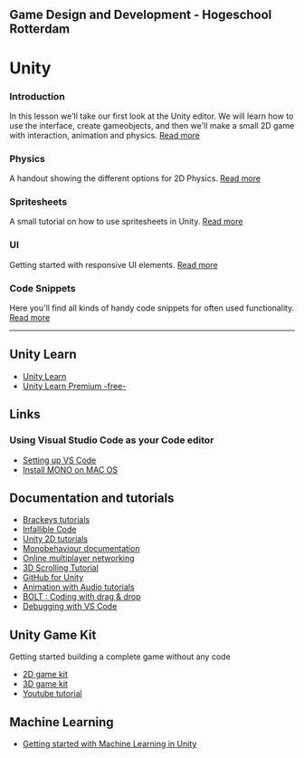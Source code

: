 ## Game Design and Development - Hogeschool Rotterdam

# Unity

### Introduction
In this lesson we'll take our first look at the Unity editor. We will learn how to use the interface, create gameobjects, and then we'll make a small 2D game with interaction, animation and physics.
[Read more](introduction.md)

### Physics
A handout showing the different options for 2D Physics.
[Read more](physics.md)

### Spritesheets
A small tutorial on how to use spritesheets in Unity.
[Read more](spritesheets.md)

### UI
Getting started with responsive UI elements.
[Read more](canvas.md)

### Code Snippets
Here you'll find all kinds of handy code snippets for often used functionality.
[Read more](snippets.md)

---

## Unity Learn

- [Unity Learn](https://learn.unity.com)
- [Unity Learn Premium -free-](https://unity.com/products/learn-premium)

## Links

### Using Visual Studio Code as your Code editor

- [Setting up VS Code](https://code.visualstudio.com/docs/other/unity)
- [Install MONO on MAC OS](https://www.mono-project.com/download/stable/)

## Documentation and tutorials

- [Brackeys tutorials](https://www.youtube.com/c/Brackeys)
- [Infallible Code](https://www.youtube.com/c/InfallibleCode)
- [Unity 2D tutorials](https://unity3d.com/learn/tutorials/topics/2d-game-creation/)
- [Monobehaviour documentation](https://docs.unity3d.com/ScriptReference/MonoBehaviour.html)
- [Online multiplayer networking](https://unity3d.com/learn/tutorials/topics/multiplayer-networking)
- [3D Scrolling Tutorial](https://www.youtube.com/watch?v=HrDxnMI7pCc)
- [GitHub for Unity](https://unity.github.com)
- [Animation with Audio tutorials](https://www.youtube.com/channel/UCBkub2TsbCFIfdhuxRr2Lrw/videos)
- [BOLT : Coding with drag & drop](https://ludiq.io/bolt)
- [Debugging with VS Code](https://www.youtube.com/watch?v=qCkFzMSILzk)

## Unity Game Kit

Getting started building a complete game without any code

- [2D game kit](https://unity3d.com/learn/tutorials/s/2d-game-kit)
- [3D game kit](https://unity3d.com/learn/tutorials/s/3d-game-kit)
- [Youtube tutorial](https://www.youtube.com/watch?v=qsU4nM0L_n0)

## Machine Learning

- [Getting started with Machine Learning in Unity](https://github.com/HR-CMGT/TLE3-machine-learning/blob/master/unity.md)
